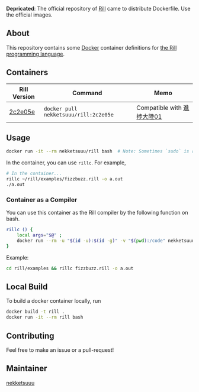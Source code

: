 **Depricated**: The official repository of [Rill](https://github.com/yutopp/rill) came to distribute Dockerfile. Use the official images.

## About

This repository contains some [Docker](https://www.docker.com/) container definitions for [the Rill programming language](https://github.com/yutopp/rill).

## Containers

| Rill Version | Command | Memo |
|--------------|---------|------|
| [2c2e05e](https://github.com/yutopp/rill/commit/2c2e05e5a772d5f6f9d2ce49b861fae283d15082) | `docker pull nekketsuuu/rill:2c2e05e` | Compatible with [進捗大陸01](https://yutopp.github.io/shinchoku-tairiku-web/01) |

## Usage

``` bash
docker run -it --rm nekketsuuu/rill bash  # Note: Sometimes `sudo` is required.
```

In the container, you can use `rillc`. For example,

``` bash
# In the container...
rillc ~/rill/examples/fizzbuzz.rill -o a.out
./a.out
```

### Container as a Compiler

You can use this container as the Rill compiler by the following function on bash.

``` bash
rillc () {
    local args="$@" ;
    docker run --rm -u "$(id -u):$(id -g)" -v "$(pwd):/code" nekketsuuu/rill:latest bash -c "cd /code && rillc $args"
}
```

Example:

``` bash
cd rill/examples && rillc fizzbuzz.rill -o a.out
```

## Local Build

To build a docker container locally, run

``` bash
docker build -t rill .
docker run -it --rm rill bash
```

## Contributing

Feel free to make an issue or a pull-request!

## Maintainer

[nekketsuuu](https://github.com/nekketsuuu)
